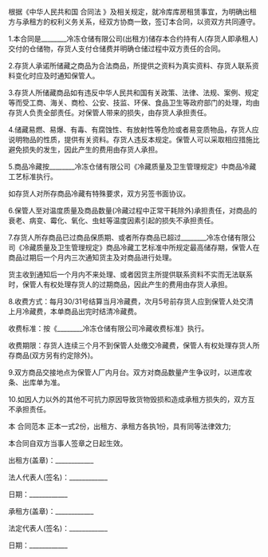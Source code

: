 
 


根据《中华人民共和国
合同法
》及相关规定，就冷库库房租赁事宜，为明确出租方与承租方的权利义务关系，经双方协商一致，签订本合同，以资双方共同遵守。


1.本合同是________冷冻仓储有限公司(出租方)储存本合约持有人(存货人即承租人)交付的仓储物，存货人支付仓储费并明确仓储过程中双方责任的合同。


2.存货人承诺所储藏之商品为合法商品，所提供之资料为真实资料、存货人联系资料变化时应及时通知保管人。


3.存货人所储藏商品如有违反中华人民共和国有关政策、法律、法规、案例、规定等而受工商、海关、商检、公安、技监、环保、食品卫生等政府部门的处理，均由存货人负责全部责任。对保管人带来的损失，由存货人承担责任。


4.储藏易燃、易爆、有毒、有腐蚀性、有放射性等危险或者易变质物品，存货人应说明物品的性质，提供有关资料。存货人违反本规定。保管人可以采取相应措施比避免损失的发生，因此产生的费用由存货人承担。


5.商品冷藏按________冷冻仓储有限公司《冷藏质量及卫生管理规定》中商品冷藏工艺标准执行。


如存货人对所存商品冷藏有特殊要求，双方另签书面协议。


6.保管人至对温度质量及商品数量(冷藏过程中正常干耗除外)承担责任，对商品的衰老、病变、霉化、氧化、虫蛀等温度因素引起的损失不承担责任。


7.存货人所存商品已过商品保质期、或者所存商品已超过________冷冻仓储有限公司《冷藏质量及卫生管理规定》商品冷藏工艺标准中所规定最高储存期，保管人在商品过期后一个月内三次通知货主及对商品进行处理。


货主收到通知后一个月内不来处理、或者因货主所提供联系资料不实而无法联系时，保管人有权处理存货人的过期商品，因此产生的费用由存货人承担。


8.收费方式：每月30/31号结算当月冷藏费，次月5号前存货人应到保管人处交清上月冷藏费，本单商品出完时结清冷藏费。


收费标准：按《________冷冻仓储有限公司冷藏收费标准》执行。


收费期限：存货人连续三个月不到保管人处缴交冷藏费，保管人有权处理存货人所存商品(双方另有约定除外)。


9.双方商品交接地点为保管人厂内月台。双方对商品数量产生争议时，以进库收条、出库单为准。


10.如因人力以外的其他不可抗力原因导致货物毁损和造成承租方损失的，双方互不承担责任。


本
合同范本
正本一式2份，出租方、承租方各执1份，具有同等法律效力;


本合同自双方当事人签章之日起生效。


出租方(盖章)：____________


法人代表人(签名)：____________


日期：____________


承租方(盖章)：____________


法定代表人(签名)：____________


日期：____________
 


 

 
 
 
 
 
  


  
 

  


  


  
 
 
 
 

